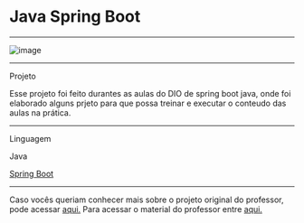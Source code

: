 # Java Spring Boot
*************************************************************************************************


![image](https://user-images.githubusercontent.com/72118415/235304114-2b5ea846-6cb2-48f6-a470-05c756584294.png)



*****************************************************************************************************
Projeto

Esse projeto foi feito durantes as aulas do DIO de spring boot java, onde foi elaborado alguns prjeto
para que possa treinar e executar o conteudo das aulas na prática.

******************************************************************************************************
Linguagem


Java

[Spring Boot](https://start.spring.io/)

******************************************************************************************************
Caso vocês queriam conhecer mais sobre o projeto original do professor, pode acessar [aqui.](https://github.com/digitalinnovationone/dio-springboot)
Para acessar o material do professor entre [aqui.](https://docs.google.com/presentation/d/1jS5Ov8UCSnzgW3TLBcAsGrXo__kL6FOG/edit#slide=id.p2)

